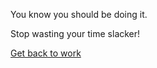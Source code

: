 You know you should be doing it.

Stop wasting your time slacker!

[Get back to work](../take-nap/cucumber-induced-nap.md)